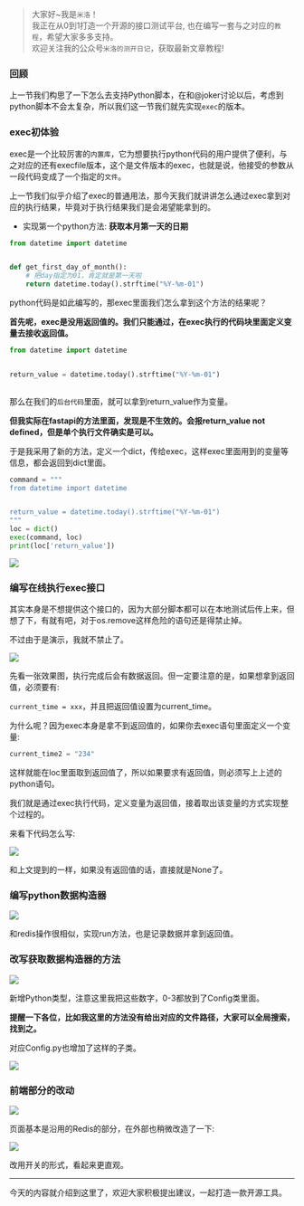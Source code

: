 > 大家好~我是`米洛`！<br/>
> 我正在从0到1打造一个开源的接口测试平台, 也在编写一套与之对应的`教程`，希望大家多多支持。<br/>
> 欢迎关注我的公众号`米洛的测开日记`，获取最新文章教程! 

### 回顾

  上一节我们构思了一下怎么去支持Python脚本，在和@joker讨论以后，考虑到python脚本不会太复杂，所以我们这一节我们就先实现`exec`的版本。
  
### exec初体验

  exec是一个比较厉害的`内置库`，它为想要执行python代码的用户提供了便利，与之对应的还有execfile版本，这个是文件版本的exec，也就是说，他接受的参数从一段代码变成了一个指定的`文件`。
  
  上一节我们似乎介绍了exec的普通用法，那今天我们就讲讲怎么通过exec拿到对应的执行结果，毕竟对于执行结果我们是会渴望能拿到的。
  
- 实现第一个python方法: **获取本月第一天的日期**
  
```python
from datetime import datetime


def get_first_day_of_month():
    # 把day指定为01，肯定就是第一天啦
    return datetime.today().strftime("%Y-%m-01")
```

  python代码是如此编写的，那exec里面我们怎么拿到这个方法的结果呢？

  **首先呢，exec是没用返回值的。我们只能通过，在exec执行的代码块里面定义变量去接收返回值。**

```python
from datetime import datetime


return_value = datetime.today().strftime("%Y-%m-01")
  
```

  那么在我们的`后台代码`里面，就可以拿到return_value作为变量。
  
  **但我实际在fastapi的方法里面，发现是不生效的。会报return_value not defined，但是单个执行文件确实是可以。**
  
  于是我采用了新的方法，定义一个dict，传给exec，这样exec里面用到的变量等信息，都会返回到dict里面。
  
```python
command = """
from datetime import datetime


return_value = datetime.today().strftime("%Y-%m-01")
"""
loc = dict()
exec(command, loc)
print(loc['return_value'])
```

![](https://static.pity.fun/picture/2021-12-5/1638715629263-image.png)

### 编写在线执行exec接口

  其实本身是不想提供这个接口的，因为大部分脚本都可以在本地测试后传上来，但想了下，有就有吧，对于os.remove这样危险的语句还是得禁止掉。
  
  不过由于是演示，我就不禁止了。
  
![](https://static.pity.fun/picture/2021-12-6/1638795646758-image.png)

  先看一张效果图，执行完成后会有数据返回。但一定要注意的是，如果想拿到返回值，必须要有:
  
  `current_time = xxx`，并且把返回值设置为current_time。
  
  为什么呢？因为exec本身是拿不到返回值的，如果你去exec语句里面定义一个变量:
  
```python
current_time2 = "234"
```

  这样就能在loc里面取到返回值了，所以如果要求有返回值，则必须写上上述的python语句。
  
  我们就是通过exec执行代码，定义变量为返回值，接着取出该变量的方式实现整个过程的。
  
  来看下代码怎么写:
  
![](https://static.pity.fun/picture/2021-12-6/1638797059230-image.png)
  
  和上文提到的一样，如果没有返回值的话，直接就是None了。
  
### 编写python数据构造器

![](https://static.pity.fun/picture/2021-12-6/1638797147469-image.png)

  和redis操作很相似，实现run方法，也是记录数据并拿到返回值。
  
### 改写获取数据构造器的方法

![](https://static.pity.fun/picture/2021-12-6/1638797246596-image.png)

  新增Python类型，注意这里我把这些数字，0-3都放到了Config类里面。
  
  **提醒一下各位，比如我这里的方法没有给出对应的文件路径，大家可以全局搜索，找到之。**

  对应Config.py也增加了这样的子类。

![](https://static.pity.fun/picture/2021-12-6/1638797327374-image.png)

### 前端部分的改动

![](https://static.pity.fun/picture/2021-12-6/1638798617834-image.png)

  页面基本是沿用的Redis的部分，在外部也稍微改造了一下:
  
![](https://static.pity.fun/picture/2021-12-6/1638802011046-image.png)

  改用开关的形式，看起来更直观。
  
---

  今天的内容就介绍到这里了，欢迎大家积极提出建议，一起打造一款开源工具。

  